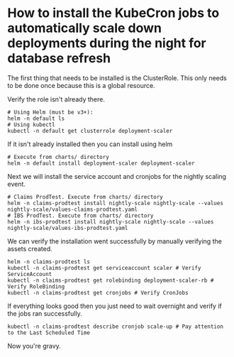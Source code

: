 # How to install the KubeCron jobs to automatically scale down deployments during the night for database refresh

The first thing that needs to be installed is the ClusterRole. This only needs to be done once because this is a global resource.

Verify the role isn't already there.

```
# Using Helm (must be v3+):
helm -n default ls
# Using kubectl
kubectl -n default get clusterrole deployment-scaler
```

If it isn't already installed then you can install using helm

```
# Execute from charts/ directory
helm -n default install deployment-scaler deployment-scaler
```

Next we will install the service account and cronjobs for the nightly scaling event.

```
# Claims ProdTest. Execute from charts/ directory
helm -n claims-prodtest install nightly-scale nightly-scale --values nightly-scale/values-claims-prodtest.yaml
# IBS ProdTest. Execute from charts/ directory
helm -n ibs-prodtest install nightly-scale nightly-scale --values nightly-scale/values-ibs-prodtest.yaml
```

We can verify the installation went successfully by manually verifying the assets created.

```
helm -n claims-prodtest ls
kubectl -n claims-prodtest get serviceaccount scaler # Verify ServiceAccount
kubectl -n claims-prodtest get rolebinding deployment-scaler-rb # Verify RoleBinding
kubectl -n claims-prodtest get cronjobs # Verify CronJobs
```

If everything looks good then you just need to wait overnight and verify if the jobs ran successfully.

```
kubectl -n claims-prodtest describe cronjob scale-up # Pay attention to the Last Scheduled Time
```

Now you're gravy.
